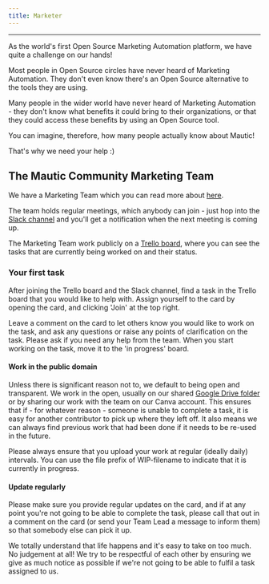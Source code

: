 ```yaml
---
title: Marketer
---
```


---
As the world's first Open Source Marketing Automation platform, we have quite a challenge on our hands!

Most people in Open Source circles have never heard of Marketing Automation. They don't even know there's an Open Source alternative to the tools they are using. 

Many people in the wider world have never heard of Marketing Automation - they don't know what benefits it could bring to their organizations, or that they could access these benefits by using an Open Source tool.

You can imagine, therefore, how many people actually know about Mautic!

That's why we need your help :)

## The Mautic Community Marketing Team

We have a Marketing Team which you can read more about [here](/marketing-team).

The team holds regular meetings, which anybody can join - just hop into the [Slack channel](https://mautic.slack.com/archives/CQVHG9X1N) and you'll get a notification when the next meeting is coming up. 

The Marketing Team work publicly on a [Trello board](https://trello.com/b/9PNokIq9/mautic-community-marketing-team), where you can see the tasks that are currently being worked on and their status.

### Your first task

After joining the Trello board and the Slack channel, find a task in the Trello board that you would like to help with.  Assign yourself to the card by opening the card, and clicking 'Join' at the top right.

Leave a comment on the card to let others know you would like to work on the task, and ask any questions or raise any points of clarification on the task.  Please ask if you need any help from the team.  When you start working on the task, move it to the 'in progress' board.

#### Work in the public domain
Unless there is significant reason not to, we default to being open and transparent.  We work in the open, usually on our shared [Google Drive folder](https://drive.google.com/drive/folders/1KqjqRkbRoAyWLd_zbYdcP8NFtS10kAwI?usp=sharing) or by sharing our work with the team on our Canva account.  This ensures that if - for whatever reason - someone is unable to complete a task, it is easy for another contributor to pick up where they left off.  It also means we can always find previous work that had been done if it needs to be re-used in the future.

Please always ensure that you upload your work at regular (ideally daily) intervals. You can use the file prefix of WIP-filename to indicate that it is currently in progress.

#### Update regularly

Please make sure you provide regular updates on the card, and if at any point you're not going to be able to complete the task, please call that out in a comment on the card (or send your Team Lead a message to inform them) so that somebody else can pick it up. 

We totally understand that life happens and it's easy to take on too much. No judgement at all! We try to be respectful of each other by ensuring we give as much notice as possible if we're not going to be able to fulfil a task assigned to us.
